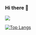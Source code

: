 ### Hi there 👋

<!--
**Azongo-cmd/Azongo-cmd** is a ✨ _special_ ✨ repository because its `README.md` (this file) appears on your GitHub profile.

Here are some ideas to get you started:

- 🔭 I’m currently working on ...
- 🌱 I’m currently learning ...
- 👯 I’m looking to collaborate on ...
- 🤔 I’m looking for help with ...
- 💬 Ask me about ...
- 📫 How to reach me: ...
- 😄 Pronouns: ...
- ⚡ Fun fact: ...
-->
<img
  src="https://github-readme-stats.vercel.app/api/?username=Azongo-cmd&theme=dracula"
/>

[![Top Langs](https://github-readme-stats.vercel.app/api/top-langs/?username=Azongo-cmd&layout=compact&theme=dracula)](https://github.com/Azongo-cmd/github-readme-stats)
